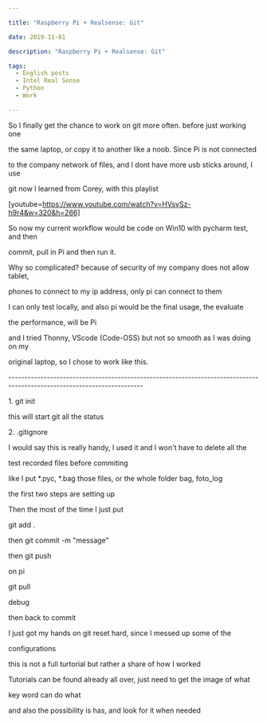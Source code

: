 ```yaml
---

title: "Raspberry Pi + Realsense: Git"

date: 2019-11-01

description: "Raspberry Pi + Realsense: Git"

tags:
  - English posts
  - Intel Real Sense
  - Python
  - Work

---
```


So I finally get the chance to work on git more often. before just working one

the same laptop, or copy it to another like a noob. Since Pi is not connected

to the company network of files, and I dont have more usb sticks around, I use

git now  I learned from Corey, with this playlist

[youtube=https://www.youtube.com/watch?v=HVsySz-h9r4&w=320&h=266]

So now my current workflow would be code on Win10 with pycharm test, and then

commit, pull in Pi and then run it.

Why so complicated? because of security of my company does not allow tablet,

phones to connect to my ip address, only pi can connect to them

I can only test locally, and also pi would be the final usage, the evaluate

the performance, will be Pi

and I tried Thonny, VScode (Code-OSS) but not so smooth as I was doing on my

original laptop, so I chose to work like this.

\------------------------------------------------------------------------------------------------------------------------

1\. git init

this will start git all the status

2\. .gitignore

I would say this is really handy, I used it and I won't have to delete all the

test recorded files before commiting

like I put *.pyc, *.bag those files, or the whole folder bag, foto_log

the first two steps are setting up

Then the most of the time I just put

git add .

then git commit -m "message"

then git push

on pi

git pull

debug

then back to commit

I just got my hands on git reset hard, since I messed up some of the

configurations

this is not a full turtorial but rather a share of how I worked

Tutorials can be found already all over, just need to get the image of what

key word can do what

and also the possibility is has, and look for it when needed


